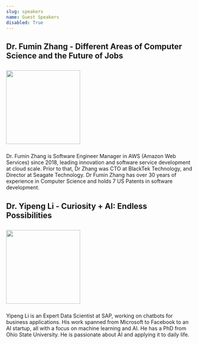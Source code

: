 ```yaml
---
slug: speakers
name: Guest Speakers
disabled: True 
---
```


## Dr. Fumin Zhang - Different Areas of Computer Science and the Future of Jobs 

<img src="/images/speakers/fumin_zhang.png" height="200px" style="margin-top:10px;margin-bottom:10px">

Dr. Fumin Zhang is Software Engineer Manager in AWS (Amazon Web Services) since 2018, leading innovation and software service development at cloud scale. Prior to that, Dr Zhang was CTO at BlackTek Technology, and Director at Seagate Technology. Dr Fumin Zhang has over 30 years of experience in Computer Science and holds 7 US Patents in software development.

## Dr. Yipeng Li - Curiosity + AI: Endless Possibilities 

<img src="/images/speakers/yipeng_li.png" height="200px" style="margin-top:10px;margin-bottom:10px">

Yipeng Li is an Expert Data Scientist at SAP, working on chatbots for business applications. His work spanned from Microsoft to Facebook to an AI startup, all with a focus on machine learning and AI. He has a PhD from Ohio State University. He is passionate about AI and applying it to daily life. 

